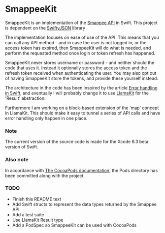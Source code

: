 # SmappeeKit
SmappeeKit is an implementation of the [Smappee API](https://smappee.atlassian.net/wiki/display/DEVAPI/SmappeeDevAPI+Home) in Swift.
This project is dependent on the [SwiftyJSON](https://github.com/SwiftyJSON/SwiftyJSON) library

The implementation focuses on ease of use of the API. This means that you can call any API method - and in case the user is not logged in, or the access token has expired, then SmappeeKit will do what is needed, and perform the requested method once login or token refresh has happened.

SmappeeKit never stores username or password - and neither should the code that uses it. Instead it optionally stores the access token and the refresh token received when authenticating the user. You may also opt out of having SmappeeKit store the tokens, and provide these yourself instead.

The architecture in the code has been inspired by the article [Error handling in Swift](http://nomothetis.svbtle.com/error-handling-in-swift), and eventually I will probably change it to use [LlamaKit](https://github.com/LlamaKit/LlamaKit) for the 'Result' abstraction.

Furthermore I am working on a block-based extension of the 'map' concept in LlamaKit. This should make it easy to tunnel a series of API calls and have error handling only happen in one place.

### Note ###
The current version of the source code is made for the Xcode 6.3 beta version of Swift.

### Also note ###
In accordance with [The CocoaPods documentation](http://guides.cocoapods.org/using/using-cocoapods.html#should-i-ignore-the-pods-directory-in-source-control), the Pods directory has been committed along with the project.

### TODO ###
* Finish this README text
* Add Swift structs to represent the data types returned by the Smappee API
* Add a test suite
* Use LlamaKit Result type
* Add a PodSpec so SmappeeKit can be used with CocoaPods
